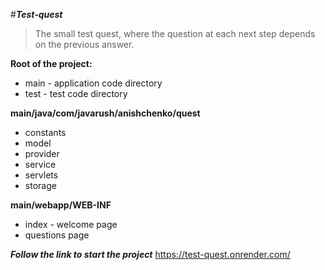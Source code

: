 #***Test-quest***
>The small test quest, where the question at each next step depends 
on the previous answer.

**Root of the project:**
* main - application code directory
* test - test code directory

**main/java/com/javarush/anishchenko/quest**
* constants 
* model 
* provider 
* service 
* servlets 
* storage  

**main/webapp/WEB-INF**
* index - welcome page
* questions page

***Follow the link to start the project***
<https://test-quest.onrender.com/>